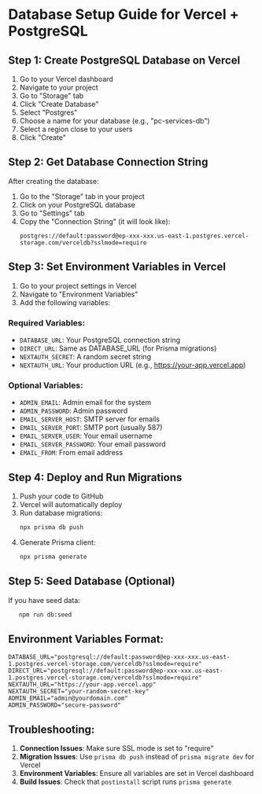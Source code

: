 # Database Setup Guide for Vercel + PostgreSQL

## Step 1: Create PostgreSQL Database on Vercel

1. Go to your Vercel dashboard
2. Navigate to your project
3. Go to "Storage" tab
4. Click "Create Database"
5. Select "Postgres"
6. Choose a name for your database (e.g., "pc-services-db")
7. Select a region close to your users
8. Click "Create"

## Step 2: Get Database Connection String

After creating the database:
1. Go to the "Storage" tab in your project
2. Click on your PostgreSQL database
3. Go to "Settings" tab
4. Copy the "Connection String" (it will look like):
   ```
   postgres://default:password@ep-xxx-xxx.us-east-1.postgres.vercel-storage.com/verceldb?sslmode=require
   ```

## Step 3: Set Environment Variables in Vercel

1. Go to your project settings in Vercel
2. Navigate to "Environment Variables"
3. Add the following variables:

### Required Variables:
- `DATABASE_URL`: Your PostgreSQL connection string
- `DIRECT_URL`: Same as DATABASE_URL (for Prisma migrations)
- `NEXTAUTH_SECRET`: A random secret string
- `NEXTAUTH_URL`: Your production URL (e.g., https://your-app.vercel.app)

### Optional Variables:
- `ADMIN_EMAIL`: Admin email for the system
- `ADMIN_PASSWORD`: Admin password
- `EMAIL_SERVER_HOST`: SMTP server for emails
- `EMAIL_SERVER_PORT`: SMTP port (usually 587)
- `EMAIL_SERVER_USER`: Your email username
- `EMAIL_SERVER_PASSWORD`: Your email password
- `EMAIL_FROM`: From email address

## Step 4: Deploy and Run Migrations

1. Push your code to GitHub
2. Vercel will automatically deploy
3. Run database migrations:
   ```bash
   npx prisma db push
   ```
4. Generate Prisma client:
   ```bash
   npx prisma generate
   ```

## Step 5: Seed Database (Optional)

If you have seed data:
```bash
   npm run db:seed
   ```

## Environment Variables Format:

```env
DATABASE_URL="postgresql://default:password@ep-xxx-xxx.us-east-1.postgres.vercel-storage.com/verceldb?sslmode=require"
DIRECT_URL="postgresql://default:password@ep-xxx-xxx.us-east-1.postgres.vercel-storage.com/verceldb?sslmode=require"
NEXTAUTH_URL="https://your-app.vercel.app"
NEXTAUTH_SECRET="your-random-secret-key"
ADMIN_EMAIL="admin@yourdomain.com"
ADMIN_PASSWORD="secure-password"
```

## Troubleshooting:

1. **Connection Issues**: Make sure SSL mode is set to "require"
2. **Migration Issues**: Use `prisma db push` instead of `prisma migrate dev` for Vercel
3. **Environment Variables**: Ensure all variables are set in Vercel dashboard
4. **Build Issues**: Check that `postinstall` script runs `prisma generate`